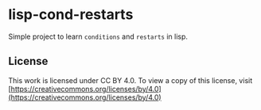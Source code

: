 # lisp-cond-restarts

Simple project to learn `conditions` and `restarts` in lisp.

## License

This work is licensed under CC BY 4.0. To view a copy of this license, visit [https://creativecommons.org/licenses/by/4.0](https://creativecommons.org/licenses/by/4.0)
